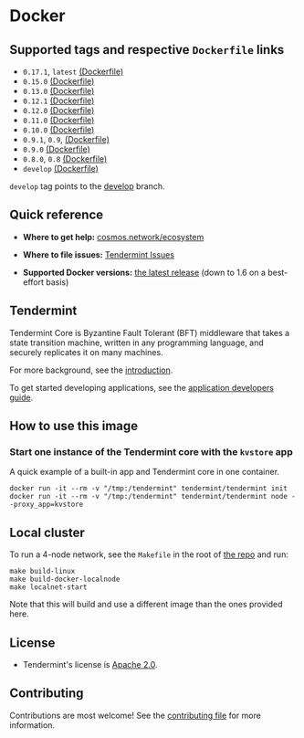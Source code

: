 # Docker

## Supported tags and respective `Dockerfile` links

- `0.17.1`, `latest` [(Dockerfile)](https://github.com/tendermint/tendermint/blob/208ac32fa266657bd6c304e84ec828aa252bb0b8/DOCKER/Dockerfile)
- `0.15.0` [(Dockerfile)](https://github.com/tendermint/tendermint/blob/170777300ea92dc21a8aec1abc16cb51812513a4/DOCKER/Dockerfile)
- `0.13.0` [(Dockerfile)](https://github.com/tendermint/tendermint/blob/a28b3fff49dce2fb31f90abb2fc693834e0029c2/DOCKER/Dockerfile)
- `0.12.1` [(Dockerfile)](https://github.com/tendermint/tendermint/blob/457c688346b565e90735431619ca3ca597ef9007/DOCKER/Dockerfile)
- `0.12.0` [(Dockerfile)](https://github.com/tendermint/tendermint/blob/70d8afa6e952e24c573ece345560a5971bf2cc0e/DOCKER/Dockerfile)
- `0.11.0` [(Dockerfile)](https://github.com/tendermint/tendermint/blob/9177cc1f64ca88a4a0243c5d1773d10fba67e201/DOCKER/Dockerfile)
- `0.10.0` [(Dockerfile)](https://github.com/tendermint/tendermint/blob/e5342f4054ab784b2cd6150e14f01053d7c8deb2/DOCKER/Dockerfile)
- `0.9.1`, `0.9`, [(Dockerfile)](https://github.com/tendermint/tendermint/blob/809e0e8c5933604ba8b2d096803ada7c5ec4dfd3/DOCKER/Dockerfile)
- `0.9.0` [(Dockerfile)](https://github.com/tendermint/tendermint/blob/d474baeeea6c22b289e7402449572f7c89ee21da/DOCKER/Dockerfile)
- `0.8.0`, `0.8` [(Dockerfile)](https://github.com/tendermint/tendermint/blob/bf64dd21fdb193e54d8addaaaa2ecf7ac371de8c/DOCKER/Dockerfile)
- `develop` [(Dockerfile)](https://github.com/tendermint/tendermint/blob/master/DOCKER/Dockerfile.develop)

`develop` tag points to the [develop](https://github.com/tendermint/tendermint/tree/master) branch.

## Quick reference

- **Where to get help:**
  [cosmos.network/ecosystem](https://cosmos.network/ecosystem)

- **Where to file issues:**
  [Tendermint Issues](https://github.com/tendermint/tendermint/issues)

- **Supported Docker versions:**
  [the latest release](https://github.com/moby/moby/releases) (down to 1.6 on a best-effort basis)

## Tendermint

Tendermint Core is Byzantine Fault Tolerant (BFT) middleware that takes a state transition machine, written in any programming language, and securely replicates it on many machines.

For more background, see the [introduction](https://tendermint.com/docs/introduction/#quick-start).

To get started developing applications, see the [application developers guide](https://tendermint.com/docs/introduction/quick-start.html).

## How to use this image

### Start one instance of the Tendermint core with the `kvstore` app

A quick example of a built-in app and Tendermint core in one container.

```
docker run -it --rm -v "/tmp:/tendermint" tendermint/tendermint init
docker run -it --rm -v "/tmp:/tendermint" tendermint/tendermint node --proxy_app=kvstore
```

## Local cluster

To run a 4-node network, see the `Makefile` in the root of [the repo](https://github.com/tendermint/tendermint/blob/master/Makefile) and run:

```
make build-linux
make build-docker-localnode
make localnet-start
```

Note that this will build and use a different image than the ones provided here.

## License

- Tendermint's license is [Apache 2.0](https://github.com/tendermint/tendermint/blob/master/LICENSE).

## Contributing

Contributions are most welcome! See the [contributing file](https://github.com/tendermint/tendermint/blob/master/CONTRIBUTING.md) for more information.
